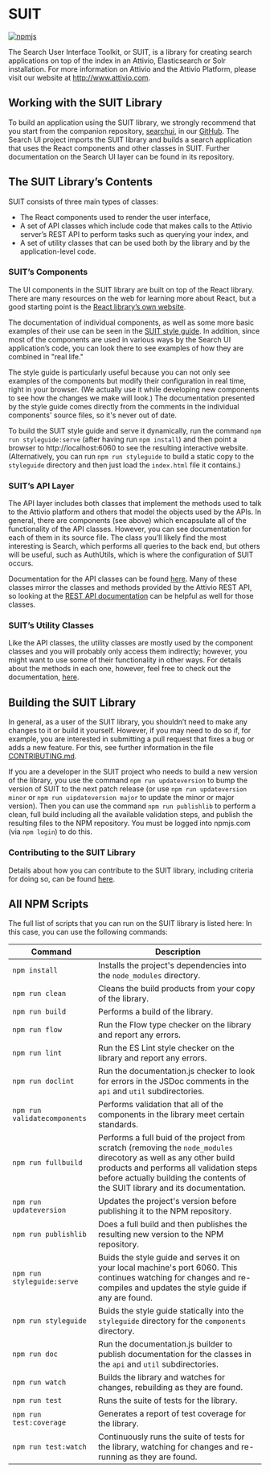 # SUIT

[![npmjs][npm-badge]][npm]

The Search User Interface Toolkit, or SUIT, is a library for creating search
applications on top of the index in an Attivio, Elasticsearch or Solr installation.
For more information on Attivio and the Attivio Platform, please visit our website
at http://www.attivio.com.

## Working with the SUIT Library

To build an application using the SUIT library, we strongly recommend that you
start from the companion repository, [searchui](https://github.com/attivio/searchui),
in our [GitHub](https://github.com/attivio/searchui). The Search UI project
imports the SUIT library and builds a search application that uses the React
components and other classes in SUIT. Further documentation on the Search UI
layer can be found in its repository.

## The SUIT Library’s Contents

SUIT consists of three main types of classes:

* The React components used to render the user interface,
* A set of API classes which include code that makes calls to the Attivio server’s
  REST API to perform tasks such as querying your index, and
* A set of utility classes that can be used both by the library and by the
  application-level code.

### SUIT’s Components

The UI components in the SUIT library are built on top of the React library.
There are many resources on the web for learning more about React, but a good
starting point is the [React library’s own website](https://reactjs.org).

The documentation of individual components, as well as some more basic examples of
their use can be seen in the [SUIT style guide](styleguide/index.html). In addition,
since most of the components are used in various ways by the Search UI application’s
code, you can look there to see examples of how they are combined in "real life."

The style guide is particularly useful because you can not only see examples of
the components but modify
their configuration in real time, right in your browser. (We actually use it while
developing new components to see how
the changes we make will look.) The documentation presented by the style guide
comes directly from the comments
in the individual components' source files, so it's never out of date.

To build the SUIT style guide and serve it dynamically, run the command
`npm run styleguide:serve` (after having run `npm install`) and then point a browser
to http://localhost:6060 to see the resulting interactive website. (Alternatively,
you can run `npm run styleguide` to build a static copy to the `styleguide`
directory and then just load the `index.html` file it contains.)  

### SUIT’s API Layer

The API layer includes both classes that implement the methods used to talk to the
Attivio platform and others that model the objects used by the APIs. In general,
there are components (see above) which encapsulate all of the functionality of the
API classes. However, you can see documentation for each of them in its source file.
The class you’ll likely find the most interesting is Search, which performs all
queries to the back end, but others will be useful, such as AuthUtils, which is
where the configuration of SUIT occurs.

Documentation for the API classes can be found [here](api/index.html). Many of
these classes mirror the classes and methods provided by the Attivio REST API,
so looking at the [REST API documentation](https://answers.attivio.com/display/extranet55/JSON+REST+API)
can be helpful as well for those classes.

### SUIT’s Utility Classes

Like the API classes, the utility classes are mostly used by the component classes
and you will probably only access them indirectly; however, you might want to use
some of their functionality in other ways. For details about the methods in each
one, however, feel free to check out the documentation, [here](util/index.html).

## Building the SUIT Library

In general, as a user of the SUIT library, you shouldn’t need to make any
changes to it or build it yourself. However, if you may need to do so if, for example,
you are interested in submitting a pull request that fixes a bug or adds a new feature.
For this, see further information in the file [CONTRIBUTING.md](CONTRIBUTING.md).

If you are a developer in the SUIT project who needs to build a new version of the
library, you use the command `npm run updateversion` to bump the version of SUIT
to the next patch release (or use `npm run updateversion minor` or
`npm run uipdateversion major` to update the minor or major version). Then you can
use the command `npm run publishlib` to perform a clean, full build including all
the available validation steps, and publish the resulting files to the NPM
repository. You must be logged into npmjs.com (via `npm login`) to do this.

### Contributing to the SUIT Library

Details about how you can contribute to the SUIT library, including criteria for
doing so, can be found [here](Contributing.md).

## All NPM Scripts

The full list of scripts that you can run on the SUIT library is listed here:
In this case, you can
use the following commands:

| Command | Description |
| ------- | ----------- |
| `npm install` | Installs the project's dependencies into the `node_modules` directory. |
| `npm run clean` | Cleans the build products from your copy of the library. |
| `npm run build` | Performs a build of the library. |
| `npm run flow` | Run the Flow type checker on the library and report any errors. |
| `npm run lint` | Run the ES Lint style checker on the library and report any errors. |
| `npm run doclint` | Run the documentation.js checker to look for errors in the JSDoc comments in the `api` and `util` subdirectories. |
| `npm run validatecomponents` | Performs validation that all of the components in the library meet certain standards. |
| `npm run fullbuild` | Performs a full buid of the project from scratch (removing the `node_modules` direcotory as well as any other build products and performs all validation steps before actually building the contents of the SUIT library and its documentation. |
| `npm run updateversion` | Updates the project's version before publishing it to the NPM repository. |
| `npm run publishlib` | Does a full build and then publishes the resulting new version to the NPM repository. |
| `npm run styleguide:serve` | Buids the style guide and serves it on your local machine's port 6060. This continues watching for changes and re-compiles and updates the style guide if any are found. |
| `npm run styleguide` | Buids the style guide statically into the `styleguide` directory for the `components` directory. |
| `npm run doc` | Run the documentation.js builder to publish documentation for the classes in the `api` and `util` subdirectories. |
| `npm run watch` | Builds the library and watches for changes, rebuilding as they are found. |
| `npm run test ` | Runs the suite of tests for the library. |
| `npm run test:coverage ` | Generates a report of test coverage for the library. |
| `npm run test:watch ` | Continuously runs the suite of tests for the library, watching for changes and re-running as they are found. |

[npm-badge]: https://img.shields.io/npm/v/@attivio/suit.svg
[npm]: https://www.npmjs.org/package/@attivio/suit
